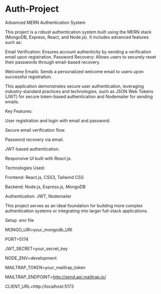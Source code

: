 # Auth-Project

Advanced MERN Authentication System

This project is a robust authentication system built using the MERN stack (MongoDB, Express, React, and Node.js). It includes advanced features such as:

Email Verification: Ensures account authenticity by sending a verification email upon registration.
Password Recovery: Allows users to securely reset their passwords through email-based recovery.

Welcome Emails: Sends a personalized welcome email to users upon successful registration.

This application demonstrates secure user authentication, leveraging industry-standard practices and technologies, such as JSON Web Tokens (JWT) for secure token-based authentication and Nodemailer for sending emails.


Key Features:

User registration and login with email and password.

Secure email verification flow.

Password recovery via email.

JWT-based authentication.

Responsive UI built with React.js.

Technologies Used:

Frontend: React.js, CSS3, Tailwind CSS

Backend: Node.js, Express.js, MongoDB

Authentication: JWT, Nodemailer

This project serves as an ideal foundation for building more complex authentication systems or integrating into larger full-stack applications.


Setup .env file

MONGO_URI=your_mongodb_URI

PORT=5174

JWT_SECRET=your_secret_key

NODE_ENV=development

MAILTRAP_TOKEN=your_mailtrap_token

MAILTRAP_ENDPOINT=http://send.api.mailtrap.io/

CLIENT_URL=http://localhost:5173


